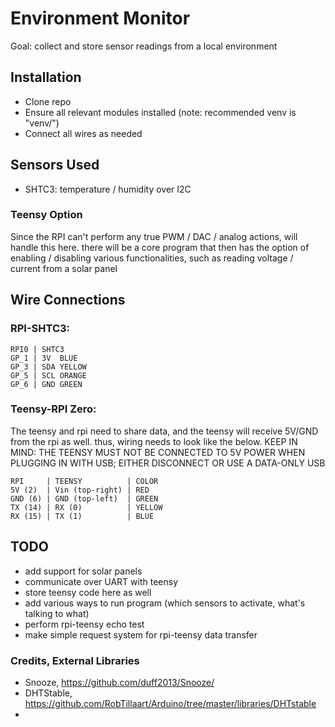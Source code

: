 # Environment Monitor
Goal: collect and store sensor readings from a local environment

## Installation
* Clone repo
* Ensure all relevant modules installed (note: recommended venv is "venv/")
* Connect all wires as needed

## Sensors Used
* SHTC3: temperature / humidity over I2C

### Teensy Option
Since the RPI can't perform any true PWM / DAC / analog actions, will handle this here. there will be a core program that then has the option of enabling / disabling various functionalities, such as reading voltage / current from a solar panel

## Wire Connections
### RPI-SHTC3:
```
RPI0 | SHTC3
GP_1 | 3V  BLUE
GP_3 | SDA YELLOW
GP_5 | SCL ORANGE
GP_6 | GND GREEN
```

### Teensy-RPI Zero:
The teensy and rpi need to share data, and the teensy will receive 5V/GND from the rpi as well. thus, wiring needs to look like the below. KEEP IN MIND: THE TEENSY MUST NOT BE CONNECTED TO 5V POWER WHEN PLUGGING IN WITH USB; EITHER DISCONNECT OR USE A DATA-ONLY USB
```
RPI     | TEENSY          | COLOR
5V (2)  | Vin (top-right) | RED
GND (6) | GND (top-left)  | GREEN
TX (14) | RX (0)          | YELLOW
RX (15) | TX (1)          | BLUE
```

## TODO
* add support for solar panels
* communicate over UART with teensy
* store teensy code here as well
* add various ways to run program (which sensors to activate, what's talking to what)
* perform rpi-teensy echo test
* make simple request system for rpi-teensy data transfer

### Credits, External Libraries
* Snooze, https://github.com/duff2013/Snooze/
* DHTStable, https://github.com/RobTillaart/Arduino/tree/master/libraries/DHTstable
* 


